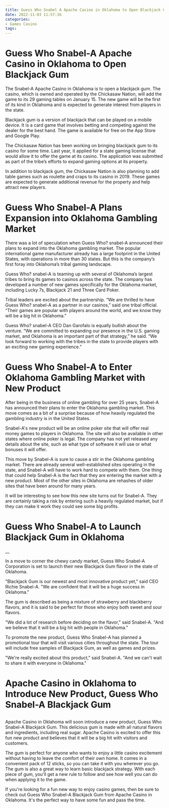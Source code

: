 ```yaml
---
title: Guess Who Snabel A Apache Casino in Oklahoma to Open Blackjack Gum
date: 2022-11-03 11:57:16
categories:
- Games Casino
tags:
---
```



#  Guess Who Snabel-A Apache Casino in Oklahoma to Open Blackjack Gum

The Snabel-A Apache Casino in Oklahoma is to open a blackjack gum. The casino, which is owned and operated by the Chickasaw Nation, will add the game to its 29 gaming tables on January 15. The new game will be the first of its kind in Oklahoma and is expected to generate interest from players in the state.

 Blackjack gum is a version of blackjack that can be played on a mobile device. It is a card game that involves betting and competing against the dealer for the best hand. The game is available for free on the App Store and Google Play.

The Chickasaw Nation has been working on bringing blackjack gum to its casino for some time. Last year, it applied for a state gaming license that would allow it to offer the game at its casino. The application was submitted as part of the tribe’s efforts to expand gaming options at its property.

In addition to blackjack gum, the Chickasaw Nation is also planning to add table games such as roulette and craps to its casino in 2019. These games are expected to generate additional revenue for the property and help attract new players.

#  Guess Who Snabel-A Plans Expansion into Oklahoma Gambling Market

There was a lot of speculation when Guess Who? snabel-A announced their plans to expand into the Oklahoma gambling market. The popular international game manufacturer already has a large footprint in the United States, with operations in more than 30 states. But this is the company’s first foray into Oklahoma’s tribal gaming landscape.

Guess Who? snabel-A is teaming up with several of Oklahoma’s largest tribes to bring its games to casinos across the state. The company has developed a number of new games specifically for the Oklahoma market, including Lucky 7s, Blackjack 21 and Three Card Poker.

Tribal leaders are excited about the partnership. “We are thrilled to have Guess Who? snabel-A as a partner in our casinos,” said one tribal official. “Their games are popular with players around the world, and we know they will be a big hit in Oklahoma.”

Guess Who? snabel-A CEO Dan Garofalo is equally bullish about the venture. “We are committed to expanding our presence in the U.S. gaming market, and Oklahoma is an important part of that strategy,” he said. “We look forward to working with the tribes in the state to provide players with an exciting new gaming experience.”

#  Guess Who Snabel-A to Enter Oklahoma Gambling Market with New Product

After being in the business of online gambling for over 25 years, Snabel-A has announced their plans to enter the Oklahoma gambling market. This move comes as a bit of a surprise because of how heavily regulated the gambling industry is in the United States.

Snabel-A's new product will be an online poker site that will offer real money games to players in Oklahoma. The site will also be available in other states where online poker is legal. The company has not yet released any details about the site, such as what type of software it will use or what bonuses it will offer.

This move by Snabel-A is sure to cause a stir in the Oklahoma gambling market. There are already several well-established sites operating in the state, and Snabel-A will have to work hard to compete with them. One thing that could help Snabel-A is the fact that they are entering the market with a new product. Most of the other sites in Oklahoma are rehashes of older sites that have been around for many years.

It will be interesting to see how this new site turns out for Snabel-A. They are certainly taking a risk by entering such a heavily regulated market, but if they can make it work they could see some big profits.

#  Guess Who Snabel-A to Launch Blackjack Gum in Oklahoma

__

In a move to corner the chewy candy market, Guess Who Snabel-A Corporation is set to launch their new Blackjack Gum flavor in the state of Oklahoma.

"Blackjack Gum is our newest and most innovative product yet," said CEO Richie Snabel-A. "We are confident that it will be a huge success in Oklahoma."

The gum is described as being a mixture of strawberry and blackberry flavors, and it is said to be perfect for those who enjoy both sweet and sour flavors.

"We did a lot of research before deciding on the flavor," said Snabel-A. "And we believe that it will be a big hit with people in Oklahoma."

To promote the new product, Guess Who Snabel-A has planned a promotional tour that will visit various cities throughout the state. The tour will include free samples of Blackjack Gum, as well as games and prizes.

"We're really excited about this product," said Snabel-A. "And we can't wait to share it with everyone in Oklahoma."

#  Apache Casino in Oklahoma to Introduce New Product, Guess Who Snabel-A Blackjack Gum

##
 Apache Casino in Oklahoma will soon introduce a new product, Guess Who Snabel-A Blackjack Gum. This delicious gum is made with all natural flavors and ingredients, including real sugar. Apache Casino is excited to offer this fun new product and believes that it will be a big hit with visitors and customers.

The gum is perfect for anyone who wants to enjoy a little casino excitement without having to leave the comfort of their own home. It comes in a convenient pack of 12 sticks, so you can take it with you wherever you go. The gum is also a great way to learn basic blackjack strategy. With each piece of gum, you'll get a new rule to follow and see how well you can do when applying it to the game.

If you're looking for a fun new way to enjoy casino games, then be sure to check out Guess Who Snabel-A Blackjack Gum from Apache Casino in Oklahoma. It's the perfect way to have some fun and pass the time.